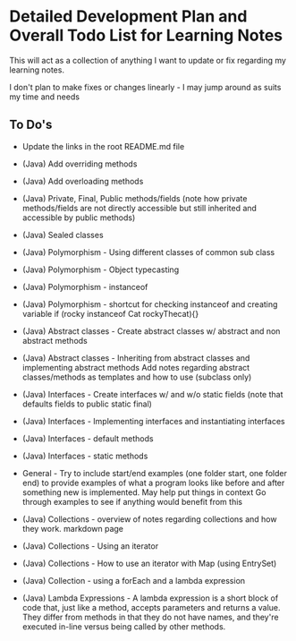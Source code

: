 # Detailed Development Plan and Overall Todo List for Learning Notes

This will act as a collection of anything I want to update or fix regarding my
learning notes.

I don't plan to make fixes or changes linearly - I may jump around as suits my
time and needs

## To Do's

- Update the links in the root README.md file

- (Java) Add overriding methods
- (Java) Add overloading methods
- (Java) Private, Final, Public methods/fields (note how private methods/fields
  are not directly accessible but still inherited and accessible by public methods)
- (Java) Sealed classes
- (Java) Polymorphism - Using different classes of common sub class
- (Java) Polymorphism - Object typecasting
- (Java) Polymorphism - instanceof
- (Java) Polymorphism - shortcut for checking instanceof and creating variable
  if (rocky instanceof Cat rockyThecat){}
- (Java) Abstract classes - Create abstract classes w/ abstract and non abstract methods
- (Java) Abstract classes - Inheriting from abstract classes and implementing abstract methods
  Add notes regarding abstract classes/methods as templates and how to use (subclass only)
- (Java) Interfaces - Create interfaces w/ and w/o static fields (note that defaults fields to public static final)
- (Java) Interfaces - Implementing interfaces and instantiating interfaces
- (Java) Interfaces - default methods
- (Java) Interfaces - static methods
- General - Try to include start/end examples (one folder start, one folder end) to provide examples of
  what a program looks like before and after something new is implemented. May help put things in context
  Go through examples to see if anything would benefit from this
- (Java) Collections - overview of notes regarding collections and how they work. markdown page
- (Java) Collections - Using an iterator
- (Java) Collections - How to use an iterator with Map (using EntrySet)
- (Java) Collection - using a forEach and a lambda expression
- (Java) Lambda Expressions - A lambda expression is a short block of code that, just like a method, accepts parameters and returns a value. They differ from methods in that they do not have names, and they're executed in-line versus being called by other methods.
